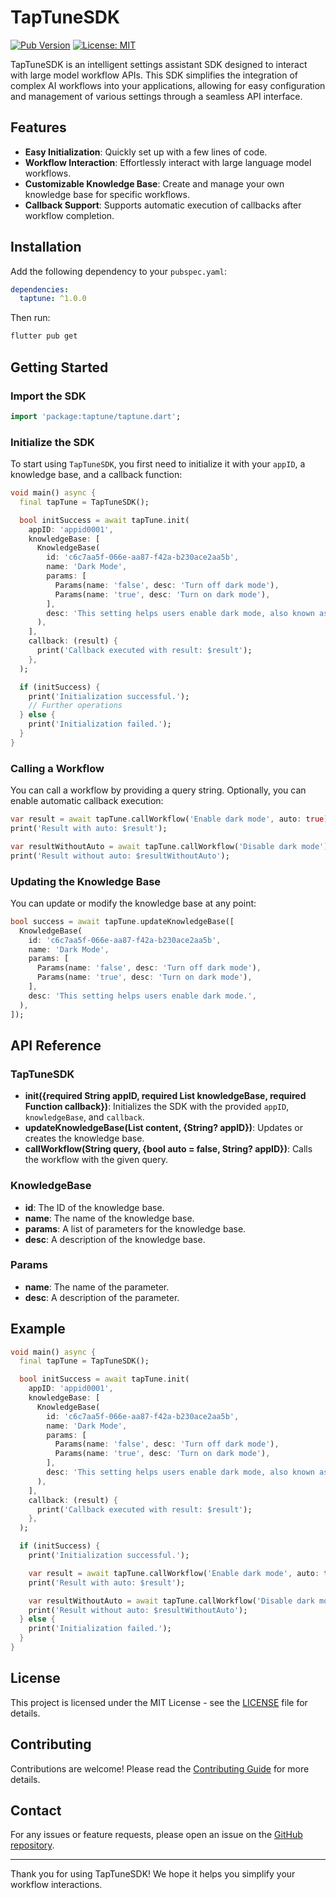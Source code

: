 # TapTuneSDK

[![Pub Version](https://img.shields.io/pub/v/taptune.svg)](https://pub.dev/packages/taptune)
[![License: MIT](https://img.shields.io/badge/License-MIT-blue.svg)](https://opensource.org/licenses/MIT)

TapTuneSDK is an intelligent settings assistant SDK designed to interact with large model workflow APIs. This SDK simplifies the integration of complex AI workflows into your applications, allowing for easy configuration and management of various settings through a seamless API interface.

## Features

- **Easy Initialization**: Quickly set up with a few lines of code.
- **Workflow Interaction**: Effortlessly interact with large language model workflows.
- **Customizable Knowledge Base**: Create and manage your own knowledge base for specific workflows.
- **Callback Support**: Supports automatic execution of callbacks after workflow completion.

## Installation

Add the following dependency to your `pubspec.yaml`:

```yaml
dependencies:
  taptune: ^1.0.0
```

Then run:

```bash
flutter pub get
```

## Getting Started

### Import the SDK

```dart
import 'package:taptune/taptune.dart';
```

### Initialize the SDK

To start using `TapTuneSDK`, you first need to initialize it with your `appID`, a knowledge base, and a callback function:

```dart
void main() async {
  final tapTune = TapTuneSDK();

  bool initSuccess = await tapTune.init(
    appID: 'appid0001',
    knowledgeBase: [
      KnowledgeBase(
        id: 'c6c7aa5f-066e-aa87-f42a-b230ace2aa5b',
        name: 'Dark Mode',
        params: [
          Params(name: 'false', desc: 'Turn off dark mode'),
          Params(name: 'true', desc: 'Turn on dark mode'),
        ],
        desc: 'This setting helps users enable dark mode, also known as night mode, which can reduce eye strain caused by screen brightness.',
      ),
    ],
    callback: (result) {
      print('Callback executed with result: $result');
    },
  );

  if (initSuccess) {
    print('Initialization successful.');
    // Further operations
  } else {
    print('Initialization failed.');
  }
}
```

### Calling a Workflow

You can call a workflow by providing a query string. Optionally, you can enable automatic callback execution:

```dart
var result = await tapTune.callWorkflow('Enable dark mode', auto: true);
print('Result with auto: $result');

var resultWithoutAuto = await tapTune.callWorkflow('Disable dark mode');
print('Result without auto: $resultWithoutAuto');
```

### Updating the Knowledge Base

You can update or modify the knowledge base at any point:

```dart
bool success = await tapTune.updateKnowledgeBase([
  KnowledgeBase(
    id: 'c6c7aa5f-066e-aa87-f42a-b230ace2aa5b',
    name: 'Dark Mode',
    params: [
      Params(name: 'false', desc: 'Turn off dark mode'),
      Params(name: 'true', desc: 'Turn on dark mode'),
    ],
    desc: 'This setting helps users enable dark mode.',
  ),
]);
```

## API Reference

### TapTuneSDK

- **init({required String appID, required List<KnowledgeBase> knowledgeBase, required Function callback})**: Initializes the SDK with the provided `appID`, `knowledgeBase`, and `callback`.
- **updateKnowledgeBase(List<KnowledgeBase> content, {String? appID})**: Updates or creates the knowledge base.
- **callWorkflow(String query, {bool auto = false, String? appID})**: Calls the workflow with the given query.

### KnowledgeBase

- **id**: The ID of the knowledge base.
- **name**: The name of the knowledge base.
- **params**: A list of parameters for the knowledge base.
- **desc**: A description of the knowledge base.

### Params

- **name**: The name of the parameter.
- **desc**: A description of the parameter.

## Example

```dart
void main() async {
  final tapTune = TapTuneSDK();

  bool initSuccess = await tapTune.init(
    appID: 'appid0001',
    knowledgeBase: [
      KnowledgeBase(
        id: 'c6c7aa5f-066e-aa87-f42a-b230ace2aa5b',
        name: 'Dark Mode',
        params: [
          Params(name: 'false', desc: 'Turn off dark mode'),
          Params(name: 'true', desc: 'Turn on dark mode'),
        ],
        desc: 'This setting helps users enable dark mode, also known as night mode, which can reduce eye strain caused by screen brightness.',
      ),
    ],
    callback: (result) {
      print('Callback executed with result: $result');
    },
  );

  if (initSuccess) {
    print('Initialization successful.');

    var result = await tapTune.callWorkflow('Enable dark mode', auto: true);
    print('Result with auto: $result');

    var resultWithoutAuto = await tapTune.callWorkflow('Disable dark mode');
    print('Result without auto: $resultWithoutAuto');
  } else {
    print('Initialization failed.');
  }
}
```

## License

This project is licensed under the MIT License - see the [LICENSE](LICENSE) file for details.

## Contributing

Contributions are welcome! Please read the [Contributing Guide](CONTRIBUTING.md) for more details.

## Contact

For any issues or feature requests, please open an issue on the [GitHub repository](https://github.com/pamaforce/TapTune/issues).

---

Thank you for using TapTuneSDK! We hope it helps you simplify your workflow interactions.
```